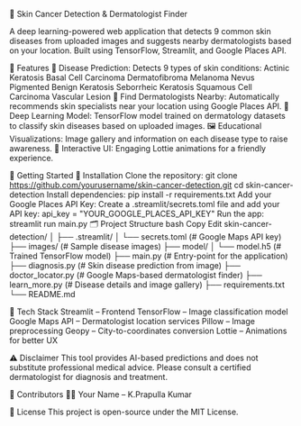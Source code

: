 🧬 Skin Cancer Detection & Dermatologist Finder

A deep learning-powered web application that detects 9 common skin diseases from uploaded images and suggests nearby dermatologists based on your location. Built using TensorFlow, Streamlit, and Google Places API.

🌟 Features
🔬 Disease Prediction: Detects 9 types of skin conditions:
Actinic Keratosis
Basal Cell Carcinoma
Dermatofibroma
Melanoma
Nevus
Pigmented Benign Keratosis
Seborrheic Keratosis
Squamous Cell Carcinoma
Vascular Lesion
📍 Find Dermatologists Nearby: Automatically recommends skin specialists near your location using Google Places API.
🧠 Deep Learning Model: TensorFlow model trained on dermatology datasets to classify skin diseases based on uploaded images.
🖼️ Educational Visualizations: Image gallery and information on each disease type to raise awareness.
🎥 Interactive UI: Engaging Lottie animations for a friendly experience.


🚀 Getting Started
🔧 Installation
Clone the repository:
git clone https://github.com/yourusername/skin-cancer-detection.git
cd skin-cancer-detection
Install dependencies:
pip install -r requirements.txt
Add your Google Places API Key:
Create a .streamlit/secrets.toml file and add your API key:
api_key = "YOUR_GOOGLE_PLACES_API_KEY"
Run the app:
streamlit run main.py
🗂 Project Structure
bash
Copy
Edit
skin-cancer-detection/
│
├── .streamlit/
│   └── secrets.toml        (# Google Maps API key)
├── images/                 (# Sample disease images)
├── model/
│   └── model.h5            (# Trained TensorFlow model)
├── main.py                 (# Entry-point for the application)
├── diagnosis.py            (# Skin disease prediction from image)
├── doctor_locator.py       (# Google Maps-based dermatologist finder)
├── learn_more.py           (# Disease details and image gallery)
├── requirements.txt
└── README.md


🧠 Tech Stack
Streamlit – Frontend
TensorFlow – Image classification model
Google Maps API – Dermatologist location services
Pillow – Image preprocessing
Geopy – City-to-coordinates conversion
Lottie – Animations for better UX

⚠️ Disclaimer
This tool provides AI-based predictions and does not substitute professional medical advice. Please consult a certified dermatologist for diagnosis and treatment.

🤝 Contributors
👨‍💻 Your Name – K.Prapulla Kumar

📜 License
This project is open-source under the MIT License.



